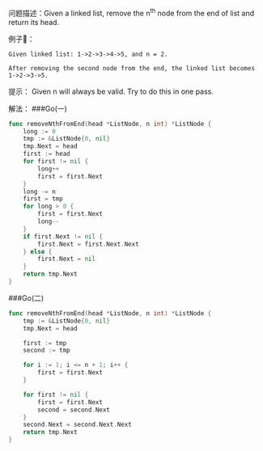 问题描述：Given a linked list, remove the n<sup>th</sup> node from the end of list and return its head.

例子：
```
Given linked list: 1->2->3->4->5, and n = 2.

After removing the second node from the end, the linked list becomes 1->2->3->5.
```

提示：
Given n will always be valid.
Try to do this in one pass.

解法：
###Go(一)
```Go
func removeNthFromEnd(head *ListNode, n int) *ListNode {
    long := 0
    tmp := &ListNode{0, nil}
    tmp.Next = head
    first := head
    for first != nil {
        long++
        first = first.Next
    }
    long -= n
    first = tmp
    for long > 0 {
        first = first.Next
        long--
    }
    if first.Next != nil {
        first.Next = first.Next.Next
    } else {
        first.Next = nil
    }
    return tmp.Next
}
```
###Go(二)
```Go
func removeNthFromEnd(head *ListNode, n int) *ListNode {
    tmp := &ListNode{0, nil}
    tmp.Next = head

    first := tmp
    second := tmp

    for i := 1; i <= n + 1; i++ {
        first = first.Next
    }

    for first != nil {
        first = first.Next
        second = second.Next
    }
    second.Next = second.Next.Next
    return tmp.Next
}
```
